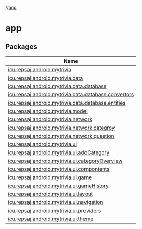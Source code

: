 //[app](index.md)

# app

## Packages

| Name                                                                                                                      |
|---------------------------------------------------------------------------------------------------------------------------|
| [icu.repsaj.android.mytrivia](app/icu.repsaj.android.mytrivia/index.md)                                                   |
| [icu.repsaj.android.mytrivia.data](app/icu.repsaj.android.mytrivia.data/index.md)                                         |
| [icu.repsaj.android.mytrivia.data.database](app/icu.repsaj.android.mytrivia.data.database/index.md)                       |
| [icu.repsaj.android.mytrivia.data.database.convertors](app/icu.repsaj.android.mytrivia.data.database.convertors/index.md) |
| [icu.repsaj.android.mytrivia.data.database.entities](app/icu.repsaj.android.mytrivia.data.database.entities/index.md)     |
| [icu.repsaj.android.mytrivia.model](app/icu.repsaj.android.mytrivia.model/index.md)                                       |
| [icu.repsaj.android.mytrivia.network](app/icu.repsaj.android.mytrivia.network/index.md)                                   |
| [icu.repsaj.android.mytrivia.network.categroy](app/icu.repsaj.android.mytrivia.network.categroy/index.md)                 |
| [icu.repsaj.android.mytrivia.network.question](app/icu.repsaj.android.mytrivia.network.question/index.md)                 |
| [icu.repsaj.android.mytrivia.ui](app/icu.repsaj.android.mytrivia.ui/index.md)                                             |
| [icu.repsaj.android.mytrivia.ui.addCategory](app/icu.repsaj.android.mytrivia.ui.addCategory/index.md)                     |
| [icu.repsaj.android.mytrivia.ui.categoryOverview](app/icu.repsaj.android.mytrivia.ui.categoryOverview/index.md)           |
| [icu.repsaj.android.mytrivia.ui.compontents](app/icu.repsaj.android.mytrivia.ui.compontents/index.md)                     |
| [icu.repsaj.android.mytrivia.ui.game](app/icu.repsaj.android.mytrivia.ui.game/index.md)                                   |
| [icu.repsaj.android.mytrivia.ui.gameHistory](app/icu.repsaj.android.mytrivia.ui.gameHistory/index.md)                     |
| [icu.repsaj.android.mytrivia.ui.layout](app/icu.repsaj.android.mytrivia.ui.layout/index.md)                               |
| [icu.repsaj.android.mytrivia.ui.navigation](app/icu.repsaj.android.mytrivia.ui.navigation/index.md)                       |
| [icu.repsaj.android.mytrivia.ui.providers](app/icu.repsaj.android.mytrivia.ui.providers/index.md)                         |
| [icu.repsaj.android.mytrivia.ui.theme](app/icu.repsaj.android.mytrivia.ui.theme/index.md)                                 |

